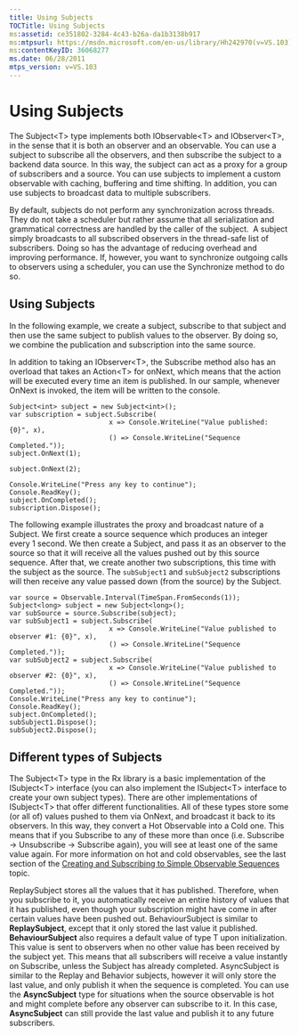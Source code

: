 ```yaml
---
title: Using Subjects
TOCTitle: Using Subjects
ms:assetid: ce351802-3284-4c43-b26a-da1b3138b917
ms:mtpsurl: https://msdn.microsoft.com/en-us/library/Hh242970(v=VS.103)
ms:contentKeyID: 36068277
ms.date: 06/28/2011
mtps_version: v=VS.103
---
```


# Using Subjects

The Subject\<T\> type implements both IObservable\<T\> and IObserver\<T\>, in the sense that it is both an observer and an observable. You can use a subject to subscribe all the observers, and then subscribe the subject to a backend data source. In this way, the subject can act as a proxy for a group of subscribers and a source. You can use subjects to implement a custom observable with caching, buffering and time shifting. In addition, you can use subjects to broadcast data to multiple subscribers.

By default, subjects do not perform any synchronization across threads. They do not take a scheduler but rather assume that all serialization and grammatical correctness are handled by the caller of the subject.  A subject simply broadcasts to all subscribed observers in the thread-safe list of subscribers. Doing so has the advantage of reducing overhead and improving performance. If, however, you want to synchronize outgoing calls to observers using a scheduler, you can use the Synchronize method to do so.

## Using Subjects

In the following example, we create a subject, subscribe to that subject and then use the same subject to publish values to the observer. By doing so, we combine the publication and subscription into the same source.

In addition to taking an IObserver\<T\>, the Subscribe method also has an overload that takes an Action\<T\> for onNext, which means that the action will be executed every time an item is published. In our sample, whenever OnNext is invoked, the item will be written to the console.

    Subject<int> subject = new Subject<int>();
    var subscription = subject.Subscribe(
                             x => Console.WriteLine("Value published: {0}", x),
                             () => Console.WriteLine("Sequence Completed."));
    subject.OnNext(1);
    
    subject.OnNext(2);
    
    Console.WriteLine("Press any key to continue");
    Console.ReadKey();
    subject.OnCompleted();
    subscription.Dispose();

The following example illustrates the proxy and broadcast nature of a Subject. We first create a source sequence which produces an integer every 1 second. We then create a Subject, and pass it as an observer to the source so that it will receive all the values pushed out by this source sequence. After that, we create another two subscriptions, this time with the subject as the source. The `subSubject1` and `subSubject2` subscriptions will then receive any value passed down (from the source) by the Subject.

    var source = Observable.Interval(TimeSpan.FromSeconds(1));
    Subject<long> subject = new Subject<long>();
    var subSource = source.Subscribe(subject);
    var subSubject1 = subject.Subscribe(
                             x => Console.WriteLine("Value published to observer #1: {0}", x),
                             () => Console.WriteLine("Sequence Completed."));
    var subSubject2 = subject.Subscribe(
                             x => Console.WriteLine("Value published to observer #2: {0}", x),
                             () => Console.WriteLine("Sequence Completed."));
    Console.WriteLine("Press any key to continue");
    Console.ReadKey();
    subject.OnCompleted();
    subSubject1.Dispose();
    subSubject2.Dispose();

## Different types of Subjects

The Subject\<T\> type in the Rx library is a basic implementation of the ISubject\<T\> interface (you can also implement the ISubject\<T\> interface to create your own subject types). There are other implementations of ISubject\<T\> that offer different functionalities. All of these types store some (or all of) values pushed to them via OnNext, and broadcast it back to its observers. In this way, they convert a Hot Observable into a Cold one. This means that if you Subscribe to any of these more than once (i.e. Subscribe -\> Unsubscribe -\> Subscribe again), you will see at least one of the same value again. For more information on hot and cold observables, see the last section of the [Creating and Subscribing to Simple Observable Sequences](hh242977\(v=vs.103\).md) topic.

ReplaySubject stores all the values that it has published. Therefore, when you subscribe to it, you automatically receive an entire history of values that it has published, even though your subscription might have come in after certain values have been pushed out. BehaviourSubject is similar to **ReplaySubject**, except that it only stored the last value it published. **BehaviourSubject** also requires a default value of type T upon initialization. This value is sent to observers when no other value has been received by the subject yet. This means that all subscribers will receive a value instantly on Subscribe, unless the Subject has already completed. AsyncSubject is similar to the Replay and Behavior subjects, however it will only store the last value, and only publish it when the sequence is completed. You can use the **AsyncSubject** type for situations when the source observable is hot and might complete before any observer can subscribe to it. In this case, **AsyncSubject** can still provide the last value and publish it to any future subscribers.
